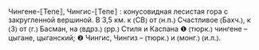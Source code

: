 ---
---

Чингене-⟦Тепе⟧, Чингис-⟦Тепе⟧
: конусовидная лесистая гора с закругленной вершиной. В 3,5 км. к ⦅СВ⦆ от ⦅н.п.⦆ Счастливое ⦅Бахч.⦆, к ⦅З⦆ от ⦅г.⦆ Басман, на ⦅вдрз.⦆ ⦅рр.⦆ Стиля и Каспана ❶ ⦅тюрк.⦆ чингене – цыгане, цыганский; ❷ Чингис, Чингиз – ⦅тюрк.⦆ и ⦅монг.⦆ ⦅и.л.⦆.
